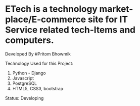 # ETech is a technology market-place/E-commerce site for IT Service related tech-Items and computers.
Developed By #Pritom Bhowmik

Technology Used for this Project:
1. Python - Django
2. Javascript
3. PostgreSQL
4. HTML5, CSS3, bootstrap


Status: Developing
